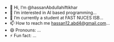 - 👋 Hi, I’m @hassanAbdullahiftikhar
- 👀 I’m interested in AI based programming...
- 🌱 I’m currently a student at FAST NUCES ISB...
- 📫 How to reach me hassan12.abd4@gmail.com...
- 😄 Pronouns: ...
- ⚡ Fun fact: ...

<!---
hassanAbdullahiftikhar/hassanAbdullahiftikhar is a ✨ special ✨ repository because its `README.md` (this file) appears on your GitHub profile.
You can click the Preview link to take a look at your changes.
--->
